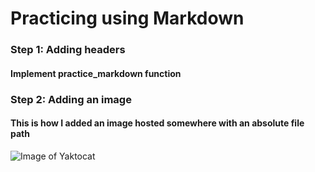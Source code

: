 # Practicing using Markdown

### Step 1: Adding headers
#### Implement practice_markdown function

### Step 2: Adding an image
#### This is how I added an image hosted somewhere with an absolute file path
![Image of Yaktocat](https://octodex.github.com/images/yaktocat.png)

